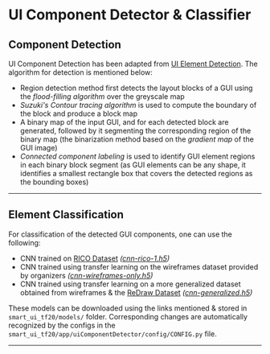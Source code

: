 # UI Component Detector & Classifier

## Component Detection

UI Component Detection has been adapted from [UI Element Detection](https://github.com/MulongXie/UIED). The algorithm for detection is mentioned below:

- Region detection method first detects the layout blocks of a GUI using the _flood-filling algorithm_ over the greyscale map
- _Suzuki's Contour tracing algorithm_ is used to compute the boundary of the block and produce a block map
- A binary map of the input GUI, and for each detected block are generated, followed by it segmenting the corresponding region of the binary map (the binarization method based on the _gradient map_ of the GUI image)
- _Connected component labeling_ is used to identify GUI element regions in each binary block segment (as GUI elements can be any shape, it identifies a smallest rectangle box that covers the detected regions as the bounding boxes)

---

## Element Classification

For classification of the detected GUI components, one can use the following:

- CNN trained on [RICO Dataset](http://interactionmining.org/rico) _([cnn-rico-1.h5](https://drive.google.com/file/d/1Gzpi-V_Sj7SSFQMNzy6bcgkEwaZBhGWS/view?usp=sharing))_
- CNN trained using transfer learning on the wireframes dataset provided by organizers _([cnn-wireframes-only.h5](https://drive.google.com/file/d/1eUqku9yAZ8MfxCS5FxlsagZmcP1PN-JU/view?usp=sharing))_
- CNN trained using transfer learning on a more generalized dataset obtained from wireframes & the [ReDraw Dataset](https://zenodo.org/record/2530277) _([cnn-generalized.h5](https://drive.google.com/file/d/1XPw_hhm_ZwhD-_TppMXgCbOe3XTr641u/view?usp=sharing))_

These models can be downloaded using the links mentioned & stored in `smart_ui_tf20/models/` folder. Corresponding changes are automatically recognized by the configs in the `smart_ui_tf20/app/uiComponentDetector/config/CONFIG.py` file.

---